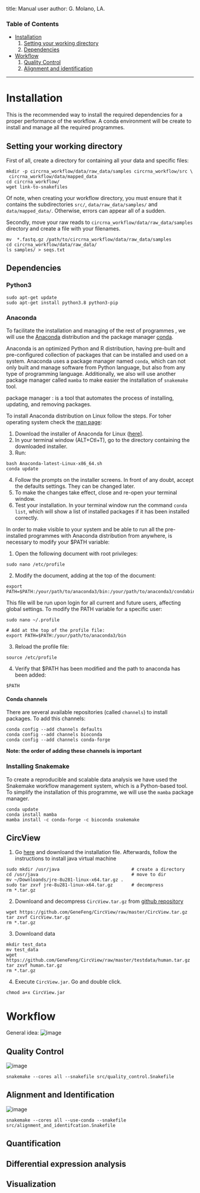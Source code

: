 
title: Manual user
author: G. Molano, LA.


### Table of Contents
* [Installation](#installation)
  1. [Setting your working directory](setting-your-working-directory)
  2. [Dependencies](#dependencies)
* [Workflow](#workflow)
  1. [Quality Control](#quality-control)
  2. [Alignment and identification](#alignment-and-identification)

***

# Installation
This is the recommended way to install the required dependencies for a proper performance of the workflow. A conda environment  will be create to install and manage all the required programmes.

## Setting your working directory
First of all, create a directory for containing all your data and specific files:
```{bash}
mkdir -p circrna_workflow/data/raw_data/samples circrna_workflow/src \
 circrna_workflow/data/mapped_data
cd circrna_workflow/
wget link-to-snakefiles
```
Of note, when creating your workflow directory, you must ensure that it contains the subdirectories  `src/`, `data/raw_data/samples/` and `data/mapped_data/`. Otherwise, errors can appear all of a sudden.

Secondly, move your raw reads to `circrna_workflow/data/raw_data/samples` directory and create a file with your filenames.
```{bash}
mv  *.fastq.gz /path/to/circrna_workflow/data/raw_data/samples
cd circrna_workflow/data/raw_data/
ls samples/ > seqs.txt
```

## Dependencies
### Python3
```{bash}
sudo apt-get update
sudo apt-get install python3.8 python3-pip
```

### Anaconda
To facilitate the installation and managing of the rest of programmes , we will use the [Anaconda](https://www.anaconda.com/) distribution and the package manager [conda](https://conda.io/projects/conda/en/latest/index.html).

Anaconda is an optimized Python and R distribution, having pre-built and pre-configured collection of packages that can be installed and used on a system. Anaconda uses a package manager named `conda`, which can not only built and manage software from Python language, but also from any type of programming language. Additionally, we also will use another package manager called `mamba` to make easier the installation of `snakemake` tool.

package manager
: is a tool that automates the process of installing, updating, and removing packages.

To install Anaconda distribution on Linux follow the steps. For toher operating system check the [man page](https://conda.io/projects/conda/en/latest/user-guide/install/linux.html):
1. Download the installer of Anaconda for Linux ([here](https://www.anaconda.com/products/individual)].
2. In your terminal window (ALT+Ctl+T), go to the directory containing the downloaded installer.
3. Run:
```{bash}
bash Anaconda-latest-Linux-x86_64.sh
conda update
```
4. Follow the prompts on the installer screens. In front of any doubt, accept the defaults settings. They can be changed later.
5. To make the changes take effect, close and re-open your terminal window.
6. Test your installation. In your terminal window run the command `conda list`, which will show a list of installed packages if it has been installed correctly.

In order to make visible to your system and be able to run all the pre-installed programmes with Anaconda distribution from anywhere, is necessary to modify your $PATH variable:
1. Open the following document with root privileges:
```{bash}
sudo nano /etc/profile
```
2. Modify the document, adding at the top of the document:
```{bash}
export PATH=$PATH:/your/path/to/anaconda3/bin:/your/path/to/anaconda3/condabin
```
This file will be run upon login for all current and future users, affecting global settings. To modify the PATH variable for a specific user:
```{bash}
sudo nano ~/.profile

# Add at the top of the profile file:
export PATH=$PATH:/your/path/to/anaconda3/bin
```
3. Reload the profile file:
```{bash}
source /etc/profile
```
4. Verify that $PATH has been modified and the path to anaconda has been added:
```
$PATH
```
#### Conda channels
There are several available repositories (called `channels`) to install packages. To add this channels:
```{bash}
conda config --add channels defaults
conda config --add channels bioconda
conda config --add channels conda-forge
```
**Note: the order of adding these channels is important**

### Installing Snakemake
To create a reproducible and scalable data analysis we have used the Snakemake workflow management system, which is a Python-based tool. To simplify the installation of this programme, we will use the `mamba` package manager.

```{bash}
conda update
conda install mamba
mamba install -c conda-forge -c bioconda snakemake
```

## CircView

1. Go [here](https://www.java.com/es/download/linux_manual.jsp) and downloand the installation file. Afterwards, follow the instructions to install java virtual machine
```{bash}
sudo mkdir /usr/java                           # create a directory
cd /usr/java                                   # move to dir
mv ~/Downloands/jre-8u281-linux-x64.tar.gz .  
sudo tar zxvf jre-8u281-linux-x64.tar.gz       # decompress
rm *.tar.gz
```
2. Downloand and decompress `CircView.tar.gz` from [github repository](https://github.com/GeneFeng/CircView)
```{bash}
wget https://github.com/GeneFeng/CircView/raw/master/CircView.tar.gz
tar zxvf CircView.tar.gz
rm *.tar.gz
```
3. Downloand data
```{bash}
mkdir test_data
mv test_data
wget https://github.com/GeneFeng/CircView/raw/master/testdata/human.tar.gz
tar zxvf human.tar.gz
rm *.tar.gz
```
4. Execute `CircView.jar`. Go and double click.
```{bash}
chmod a+x CircView.jar
```

# Workflow
General idea:
![image](docs/images/flow_chart.png)
## Quality Control
![image](docs/images/dag_quality.svg)

```{bash}
snakemake --cores all --snakefile src/quality_control.Snakefile
```
## Alignment and Identification
![image](docs/images/dag_aln.svg)
```{bash}
snakemake --cores all --use-conda --snakefile src/alignment_and_identifcation.Snakefile
```
## Quantification
## Differential expression analysis
## Visualization
